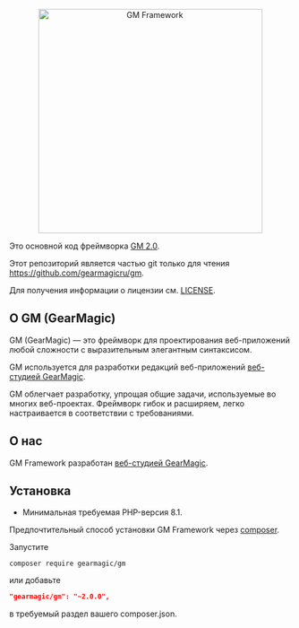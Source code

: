 <p align="center">
    <a href="https://gearmagic.ru/" target="_blank">
        <img src="https://gearmagic.ru/uploads/images/gm-framework_logo.svg" width="400" alt="GM Framework" />
    </a>
</p>

Это основной код фреймворка [GM 2.0](https://github.com/gearmagicru/gm#readme).

Этот репозиторий является частью git только для чтения <https://github.com/gearmagicru/gm>.

Для получения информации о лицензии см. [LICENSE](LICENSE).

## О GM (GearMagic)

GM (GearMagic) — это фреймворк для проектирования веб-приложений любой сложности с выразительным элегантным синтаксисом.

GM используется для разработки редакций веб-приложений [веб-студией GearMagic](https://gearmagic.ru/).

GM облегчает разработку, упрощая общие задачи, используемые во многих веб-проектах.
Фреймворк гибок и расширяем, легко настраивается в соответствии с требованиями.

## О нас

GM Framework разработан [веб-студией GearMagic](https://gearmagic.ru/).


## Установка

- Минимальная требуемая PHP-версия 8.1.

Предпочтительный способ установки GM Framework через [composer](http://getcomposer.org/download/).

Запустите

```
composer require gearmagic/gm
```

или добавьте

```json
"gearmagic/gm": "~2.0.0",
```

в требуемый раздел вашего composer.json.

